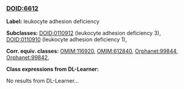 
### [DOID:6612](http://purl.obolibrary.org/obo/DOID_6612)
**Label:** leukocyte adhesion deficiency

**Subclasses:** [DOID:0110912](http://purl.obolibrary.org/obo/DOID_0110912) (leukocyte adhesion deficiency 3), [DOID:0110910](http://purl.obolibrary.org/obo/DOID_0110910) (leukocyte adhesion deficiency 1), 

**Corr. equiv. classes:** [OMIM:116920](http://purl.obolibrary.org/obo/OMIM_116920), [OMIM:612840](http://purl.obolibrary.org/obo/OMIM_612840), [Orphanet:99844](http://www.orpha.net/ORDO/Orphanet_99844), [Orphanet:99842](http://www.orpha.net/ORDO/Orphanet_99842), 

**Class expressions from DL-Learner:**

No results from DL-Learner...



